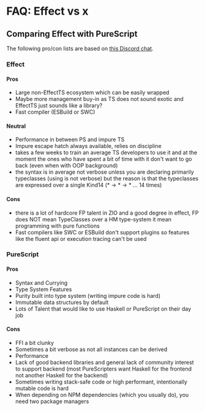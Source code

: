 # FAQ: Effect vs x

## Comparing Effect with PureScript

The following pro/con lists are based on [this Discord chat](https://discord.com/channels/795981131316985866/890531386413428766/890551328923844708).

### Effect

#### Pros
- Large non-EffectTS ecosystem which can be easily wrapped
- Maybe more management buy-in as TS does not sound exotic and EffectTS just sounds like a library?
- Fast compiler (ESBuild or SWC)

#### Neutral
- Performance in between PS and impure TS
- Impure escape hatch always available, relies on discipline
- takes a few weeks to train an average TS developers to use it and at the moment the ones who have spent a bit of time with it don't want to go back (even when with OOP background)
- the syntax is in average not verbose unless you are declaring primarily typeclasses (using is not verbose) but the reason is that the typeclasses are expressed over a single Kind14 (* -> * -> * ... 14 times)

#### Cons
- there is a lot of hardcore FP talent in ZIO and a good degree in effect, FP does NOT mean TypeClasses over a HM type-system it mean programming with pure functions
- Fast compilers like SWC or ESBuild don't support plugins so features like the fluent api or execution tracing can't be used

### PureScript

#### Pros
- Syntax and Currying
- Type System Features
- Purity built into type system (writing impure code is hard)
- Immutable data structures by default
- Lots of Talent that would like to use Haskell or PureScript on their day job

#### Cons
- FFI a bit clunky
- Sometimes a bit verbose as not all instances can be derived
- Performance
- Lack of good backend libraries and general lack of community interest to support backend (most PureScripters want Haskell for the frontend not another Haskell for the backend)
- Sometimes writing stack-safe code or high performant, intentionally mutable code is hard
- When depending on NPM dependencies (which you usually do), you need two package managers

